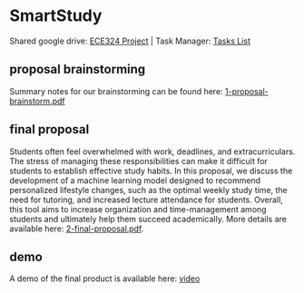 # SmartStudy
Shared google drive: [ECE324 Project](https://drive.google.com/drive/u/0/folders/1QhMFeDHl5j8NSm3v894nMAK9RlR2LuIv) | 
Task Manager: [Tasks List](https://docs.google.com/document/d/1e2kWQzt1sx-rwJIAR3klsLPsUbelSIuSbegV5a7g7fU/edit?tab=t.0)

## proposal brainstorming
Summary notes for our brainstorming can be found here: [1-proposal-brainstorm.pdf](https://github.com/elorie-bernard-lacroix/ece324-project/blob/main/process-documentation/1-proposal-brainstorm.pdf)

## final proposal
Students often feel overwhelmed with work, deadlines, and extracurriculars. The stress of managing these 
responsibilities can make it difficult for students to establish effective study habits. In this proposal, we discuss the 
development of a machine learning model designed to recommend personalized lifestyle changes, such as the 
optimal weekly study time, the need for tutoring, and increased lecture attendance for students. Overall, this tool 
aims to increase organization and time-management among students and ultimately help them succeed 
academically. More details are available here: [2-final-proposal.pdf](https://github.com/elorie-bernard-lacroix/ece324-project/blob/main/process-documentation/2-final-proposal.pdf). 

## demo
A demo of the final product is available here: [video](https://drive.google.com/file/d/170J3CPyDbNzxmfz8pdjehuGcOqb4MOU6/view?usp=sharing)
